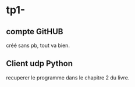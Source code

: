 # tp1-

## compte GitHUB 

créé sans pb, tout va bien. 

## Client udp Python 

recuperer le programme dans le chapitre 2 du livre. 
